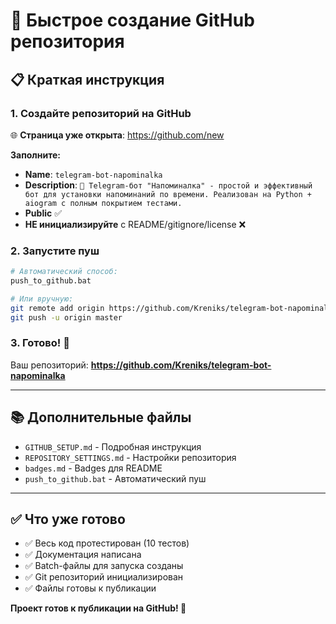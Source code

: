 # 🚀 Быстрое создание GitHub репозитория

## 📋 Краткая инструкция

### 1. Создайте репозиторий на GitHub
🌐 **Страница уже открыта**: https://github.com/new

**Заполните:**
- **Name**: `telegram-bot-napominalka`
- **Description**: `🤖 Telegram-бот "Напоминалка" - простой и эффективный бот для установки напоминаний по времени. Реализован на Python + aiogram с полным покрытием тестами.`
- **Public** ✅
- **НЕ инициализируйте** с README/gitignore/license ❌

### 2. Запустите пуш
```bash
# Автоматический способ:
push_to_github.bat

# Или вручную:
git remote add origin https://github.com/Kreniks/telegram-bot-napominalka.git
git push -u origin master
```

### 3. Готово! 🎉
Ваш репозиторий: **https://github.com/Kreniks/telegram-bot-napominalka**

---

## 📚 Дополнительные файлы

- `GITHUB_SETUP.md` - Подробная инструкция
- `REPOSITORY_SETTINGS.md` - Настройки репозитория
- `badges.md` - Badges для README
- `push_to_github.bat` - Автоматический пуш

---

## ✅ Что уже готово

- ✅ Весь код протестирован (10 тестов)
- ✅ Документация написана
- ✅ Batch-файлы для запуска созданы
- ✅ Git репозиторий инициализирован
- ✅ Файлы готовы к публикации

**Проект готов к публикации на GitHub! 🚀**
